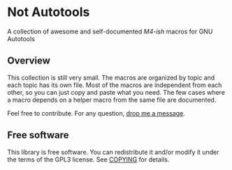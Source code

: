 Not Autotools
=============

A collection of awesome and self-documented *M4-ish* macros for GNU Autotools


Overview
--------

This collection is still very small. The macros are organized by topic and each topic has its own file. Most of the macros are independent from each other, so you can just copy and paste what you need. The few cases where a macro depends on a helper macro from the same file are documented.

Feel free to contribute. For any question, [drop me a message][1].


Free software
-------------

This library is free software. You can redistribute it and/or modify it under the terms of the GPL3 license. See [COPYING][2] for details.


[1]: https://github.com/madmurphy/not-autotools/issues
[2]: https://github.com/madmurphy/not-autotools/blob/master/COPYING

